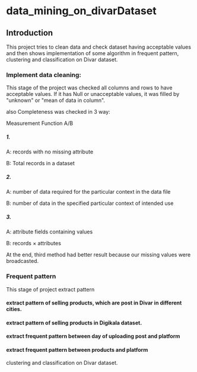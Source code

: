 # data_mining_on_divarDataset

## Introduction
This project tries to clean data and check dataset having acceptable values and then shows implementation of some algorithm in frequent pattern, clustering and classification on Divar dataset.

### Implement data cleaning:
This stage of the project was checked all columns and rows to have acceptable values. If it has Null or unacceptable values, it was filled by "unknown" or "mean of data in column".

also Completeness was checked in 3 way:

Measurement Function A/B 


##### 1.	
A: records with no missing attribute

B: Total records in a dataset

##### 2.	
A: number of data required for the particular context in the data file

B: number of data in the specified particular context of intended use

##### 3.	
A: attribute fields containing values 

B: records × attributes

At the end, third method had better result because our missing values were broadcasted.



### Frequent pattern
This stage of project extract pattern 
#### extract pattern of selling products, which are post in Divar in different cities.

#### extract pattern of selling products in Digikala dataset.

#### extract frequent pattern between day of uploading post and platform

#### extract frequent pattern between products and platform

clustering
and classification 
on Divar dataset.
